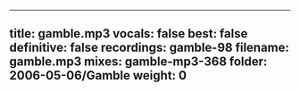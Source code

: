 
---
title: gamble.mp3
vocals: false
best: false
definitive: false
recordings: gamble-98
filename: gamble.mp3
mixes: gamble-mp3-368
folder: 2006-05-06/Gamble
weight: 0
---
